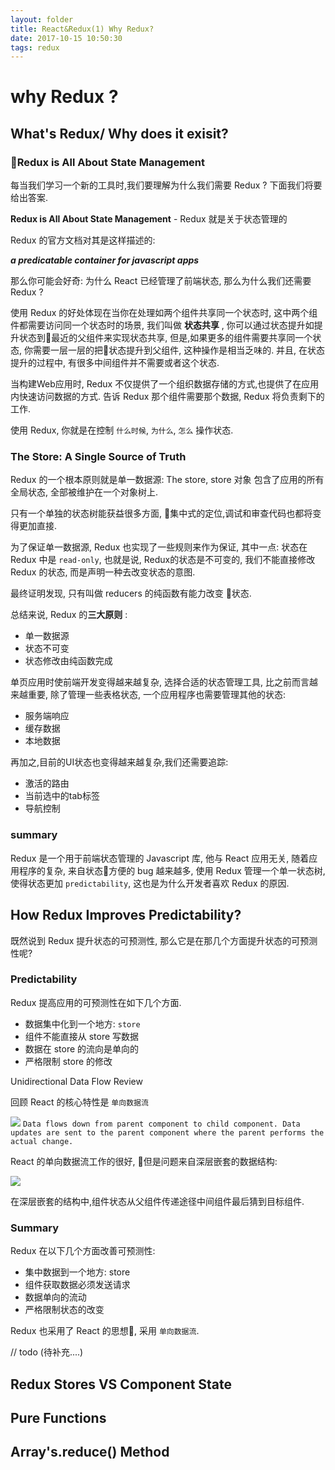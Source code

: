 ```yaml
---
layout: folder
title: React&Redux(1) Why Redux?
date: 2017-10-15 10:50:30
tags: redux
---
```

# why Redux ?

## What's Redux/ Why does it exisit?

### Redux is All About State Management
每当我们学习一个新的工具时,我们要理解为什么我们需要 Redux ? 下面我们将要给出答案.

**Redux is All About State Management** - Redux 就是关于状态管理的

Redux 的官方文档对其是这样描述的:

***a predicatable container for javascript apps***

那么你可能会好奇: 为什么 React 已经管理了前端状态, 那么为什么我们还需要 Redux ?

使用 Redux 的好处体现在当你在处理如两个组件共享同一个状态时, 这中两个组件都需要访问同一个状态时的场景, 我们叫做 **状态共享** ,
你可以通过状态提升如提升状态到最近的父组件来实现状态共享, 但是,如果更多的组件需要共享同一个状态, 你需要一层一层的把状态提升到父组件, 这种操作是相当乏味的. 并且, 在状态提升的过程中, 有很多中间组件并不需要或者这个状态.

当构建Web应用时, Redux 不仅提供了一个组织数据存储的方式,也提供了在应用内快速访问数据的方式. 告诉 Redux 那个组件需要那个数据, Redux 将负责剩下的工作.

使用 Redux, 你就是在控制 `什么时候`, `为什么`, `怎么` 操作状态.

### The Store: A Single Source of Truth

Redux 的一个根本原则就是单一数据源: The store, 
store 对象 包含了应用的所有全局状态, 全部被维护在一个对象树上.

只有一个单独的状态树能获益很多方面, 集中式的定位,调试和审查代码也都将变得更加直接.

为了保证单一数据源, Redux 也实现了一些规则来作为保证, 其中一点: 状态在 Redux 中是 `read-only`, 也就是说, Redux的状态是不可变的, 我们不能直接修改 Redux 的状态, 而是声明一种去改变状态的意图.

最终证明发现, 只有叫做 reducers 的纯函数有能力改变 状态.

总结来说, Redux 的**三大原则** :
- 单一数据源
- 状态不可变
- 状态修改由纯函数完成

单页应用时使前端开发变得越来越复杂, 选择合适的状态管理工具, 比之前而言越来越重要, 除了管理一些表格状态, 一个应用程序也需要管理其他的状态:

- 服务端响应
- 缓存数据
- 本地数据

再加之,目前的UI状态也变得越来越复杂,我们还需要追踪:
- 激活的路由
- 当前选中的tab标签
- 导航控制

### summary
Redux 是一个用于前端状态管理的 Javascript 库, 他与 React 应用无关, 随着应用程序的复杂, 来自状态方便的 bug 越来越多, 使用 Redux 管理一个单一状态树, 使得状态更加 `predictability`, 这也是为什么开发者喜欢 Redux 的原因.

## How Redux Improves Predictability?

既然说到 Redux 提升状态的可预测性, 那么它是在那几个方面提升状态的可预测性呢?

### Predictability
Redux 提高应用的可预测性在如下几个方面.

- 数据集中化到一个地方: `store`
- 组件不能直接从 store 写数据
- 数据在 store 的流向是单向的
- 严格限制 store 的修改

Unidirectional Data Flow Review

回顾 React 的核心特性是 `单向数据流`

![](https://ws3.sinaimg.cn/large/006tNc79ly1fkiy4v4deqj31kw0w0dp6.jpg)
`Data flows down from parent component to child component. Data updates are sent to the parent component where the parent performs the actual change.`

React 的单向数据流工作的很好, 但是问题来自深层嵌套的数据结构:

![](https://ws1.sinaimg.cn/large/006tNc79ly1fkiye8kxdbj31hc0u0myv.jpg)

在深层嵌套的结构中,组件状态从父组件传递途径中间组件最后猜到目标组件.

### Summary

Redux 在以下几个方面改善可预测性:

- 集中数据到一个地方: store
- 组件获取数据必须发送请求
- 数据单向的流动
- 严格限制状态的改变

Redux 也采用了 React 的思想, 采用 `单向数据流`.
 
// todo (待补充....)
## Redux Stores VS Component State

## Pure Functions

## Array's.reduce() Method
